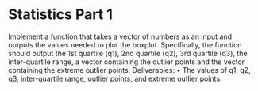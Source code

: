 # Statistics Part 1
Implement a function that takes a vector of numbers as an input and outputs the values
needed to plot the boxplot. Specifically, the function should output the 1st quartile (q1), 2nd
quartile (q2), 3rd quartile (q3), the inter-quartile range, a vector containing the outlier
points and the vector containing the extreme outlier points. 
Deliverables:
• The values of q1, q2, q3, inter-quartile range, outlier points, and extreme outlier
points.
